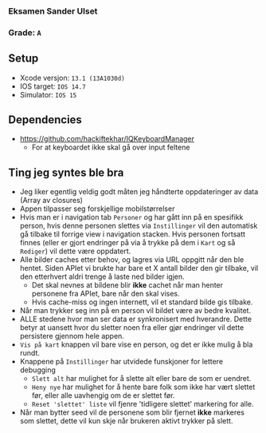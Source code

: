 ### Eksamen Sander Ulset
### Grade: `A`

## Setup
* Xcode versjon: `13.1 (13A1030d)`
* IOS target: `IOS 14.7`
* Simulator: `IOS 15`

## Dependencies
* https://github.com/hackiftekhar/IQKeyboardManager
  * For at keyboardet ikke skal gå over input feltene

## Ting jeg syntes ble bra
* Jeg liker egentlig veldig godt måten jeg håndterte oppdateringer av data (Array av closures)
* Appen tilpasser seg forskjellige mobilstørrelser
* Hvis man er i navigation tab `Personer` og har gått inn på en spesifikk person, hvis denne personen slettes via `Instillinger` vil den automatisk gå tilbake til forrige view i navigation stacken. Hvis personen fortsatt finnes (eller er gjort endringer på via å trykke på dem i `Kart` og så `Rediger`) vil dette være oppdatert.
* Alle bilder caches etter behov, og lagres via URL oppgitt når den ble hentet. Siden APIet vi brukte har bare et X antall bilder den gir tilbake, vil den etterhvert aldri trenge å laste ned bilder igjen.
   * Det skal nevnes at bildene blir __ikke__ cachet når man henter personene fra APIet, bare når den skal vises.
   * Hvis cache-miss og ingen internett, vil et standard bilde gis tilbake.
* Når man trykker seg inn på en person vil bildet være av bedre kvalitet.
* ALLE stedene hvor man ser data er synkronisert med hverandre. Dette betyr at uansett hvor du sletter noen fra eller gjør endringer vil dette persistere gjennom hele appen.
* `Vis på kart` knappen vil bare vise en person, og det er ikke mulig å bla rundt.
* Knappene på `Instillinger` har utvidede funskjoner for lettere debugging
   * `Slett alt` har mulighet for å slette alt eller bare de som er uendret.
   * `Heny nye` har mulighet for å hente bare folk som ikke har vært slettet før, eller alle uavhengig om de er slettet før.
   * `Reset 'slettet' liste` vil fjenre 'tidligere slettet' markering for alle. 
* Når man bytter seed vil de personene som blir fjernet __ikke__ markeres som slettet, dette vil kun skje når brukeren aktivt trykker på slett.
